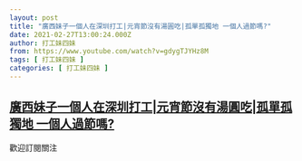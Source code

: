 ```yaml
---
layout: post
title: "廣西妹子一個人在深圳打工|元宵節沒有湯圓吃|孤單孤獨地 一個人過節嗎?"
date: 2021-02-27T13:00:24.000Z
author: 打工妹四妹
from: https://www.youtube.com/watch?v=gdygTJYHz8M
tags: [ 打工妹四妹 ]
categories: [ 打工妹四妹 ]
---
```

<!--1614430824000-->
[廣西妹子一個人在深圳打工|元宵節沒有湯圓吃|孤單孤獨地 一個人過節嗎?](https://www.youtube.com/watch?v=gdygTJYHz8M)
------

<div>
歡迎訂閱關注
</div>
